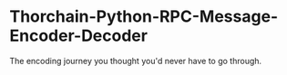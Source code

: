 # Thorchain-Python-RPC-Message-Encoder-Decoder
The encoding journey you thought you'd never have to go through.
